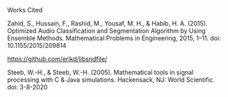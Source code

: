 Works Cited

Zahid, S., Hussain, F., Rashid, M., Yousaf, M. H., & Habib, H. A. (2015). Optimized Audio Classification and Segmentation Algorithm by Using Ensemble Methods. Mathematical Problems in Engineering, 2015, 1–11. doi: 10.1155/2015/209814

https://github.com/erikd/libsndfile/

Steeb, W.-H., & Steeb, W.-H. (2005). Mathematical tools in signal processing with C & Java simulations. Hackensack, NJ: World Scientific. doi: 3-8-2020
